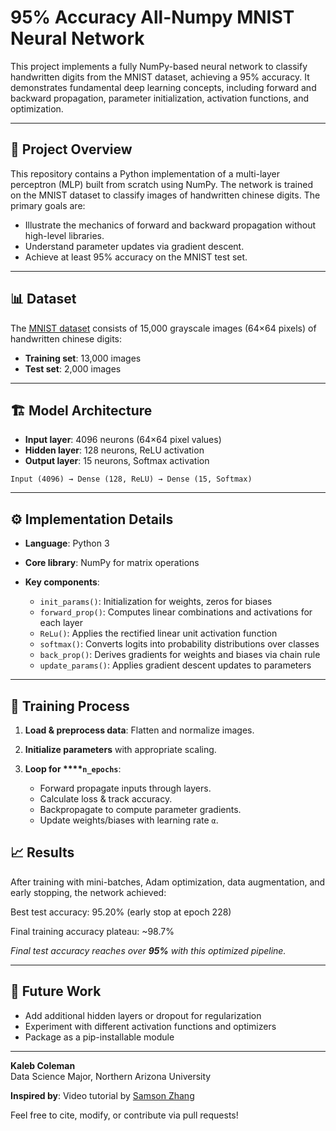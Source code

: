 # 95% Accuracy All-Numpy MNIST Neural Network

This project implements a fully NumPy-based neural network to classify handwritten digits from the MNIST dataset, achieving a 95% accuracy. It demonstrates fundamental deep learning concepts, including forward and backward propagation, parameter initialization, activation functions, and optimization.

---

## 📝 Project Overview

This repository contains a Python implementation of a multi-layer perceptron (MLP) built from scratch using NumPy. The network is trained on the MNIST dataset to classify images of handwritten chinese digits. The primary goals are:

* Illustrate the mechanics of forward and backward propagation without high-level libraries.
* Understand parameter updates via gradient descent.
* Achieve at least 95% accuracy on the MNIST test set.

---

## 📊 Dataset

The [MNIST dataset](https://www.kaggle.com/datasets/gpreda/chinese-mnist) consists of 15,000 grayscale images (64×64 pixels) of handwritten chinese digits:

* **Training set**: 13,000 images
* **Test set**: 2,000 images
---

## 🏗 Model Architecture

* **Input layer**: 4096 neurons (64×64 pixel values)
* **Hidden layer**: 128 neurons, ReLU activation
* **Output layer**: 15 neurons, Softmax activation

```
Input (4096) → Dense (128, ReLU) → Dense (15, Softmax)
```

---

## ⚙️ Implementation Details

* **Language**: Python 3
* **Core library**: NumPy for matrix operations
* **Key components**:

  * `init_params()`: Initialization for weights, zeros for biases
  * `forward_prop()`: Computes linear combinations and activations for each layer
  * `ReLu()`: Applies the rectified linear unit activation function
  * `softmax()`: Converts logits into probability distributions over classes
  * `back_prop()`: Derives gradients for weights and biases via chain rule
  * `update_params()`: Applies gradient descent updates to parameters

---

## 🚂 Training Process

1. **Load & preprocess data**: Flatten and normalize images.
2. **Initialize parameters** with appropriate scaling.
3. **Loop for \*\*\*\*`n_epochs`**:

   * Forward propagate inputs through layers.
   * Calculate loss & track accuracy.
   * Backpropagate to compute parameter gradients.
   * Update weights/biases with learning rate `α`.

## 📈 Results

After training with mini-batches, Adam optimization, data augmentation, and early stopping, the network achieved:

Best test accuracy: 95.20% (early stop at epoch 228)

Final training accuracy plateau: ~98.7%

*Final test accuracy reaches over ****95%**** with this optimized pipeline.*

---

## 🔭 Future Work

- Add additional hidden layers or dropout for regularization
- Experiment with different activation functions and optimizers
- Package as a pip-installable module

---

**Kaleb Coleman**  
Data Science Major, Northern Arizona University

**Inspired by**: Video tutorial by [Samson Zhang](https://www.youtube.com/watch?v=w8yWXqWQYmU)

Feel free to cite, modify, or contribute via pull requests!
